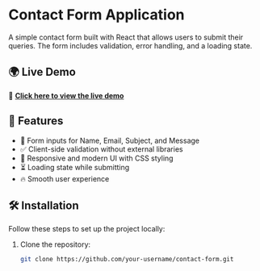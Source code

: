 # Contact Form Application

A simple contact form built with React that allows users to submit their queries. The form includes validation, error handling, and a loading state.


## 🌍 Live Demo  

🔗 **[Click here to view the live demo](https://gentle-gnome-b179b1.netlify.app/)** 


## 🚀 Features

- 📝 Form inputs for Name, Email, Subject, and Message  
- ✅ Client-side validation without external libraries  
- 🎨 Responsive and modern UI with CSS styling  
- ⏳ Loading state while submitting  
- 🔥 Smooth user experience  


## 🛠️ Installation

Follow these steps to set up the project locally:

1. Clone the repository:
   ```sh
   git clone https://github.com/your-username/contact-form.git

